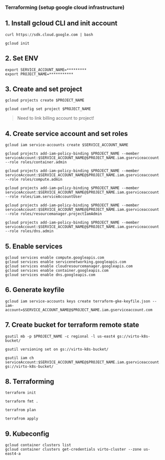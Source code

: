 ### Terraforming (setup google cloud infrastructure)
## 1. Install gcloud CLI and init account

```
curl https://sdk.cloud.google.com | bash

gcloud init
```

## 2. Set ENV

```
export SERVICE_ACCOUNT_NAME=*********
export PROJECT_NAME=***********
```

## 3. Create and set project
```
gcloud projects create $PROJECT_NAME

gcloud config set project $PROJECT_NAME
```

> Need to link billing account to project! 

## 4. Create service account and set roles
``` 
gcloud iam service-accounts create $SERVICE_ACCOUNT_NAME
```

```
gcloud projects add-iam-policy-binding $PROJECT_NAME --member serviceAccount:$SERVICE_ACCOUNT_NAME@$PROJECT_NAME.iam.gserviceaccount.com --role roles/container.admin

gcloud projects add-iam-policy-binding $PROJECT_NAME --member serviceAccount:$SERVICE_ACCOUNT_NAME@$PROJECT_NAME.iam.gserviceaccount.com --role roles/compute.admin

gcloud projects add-iam-policy-binding $PROJECT_NAME --member serviceAccount:$SERVICE_ACCOUNT_NAME@$PROJECT_NAME.iam.gserviceaccount.com --role roles/iam.serviceAccountUser

gcloud projects add-iam-policy-binding $PROJECT_NAME --member serviceAccount:$SERVICE_ACCOUNT_NAME@$PROJECT_NAME.iam.gserviceaccount.com --role roles/resourcemanager.projectIamAdmin

gcloud projects add-iam-policy-binding $PROJECT_NAME --member serviceAccount:$SERVICE_ACCOUNT_NAME@$PROJECT_NAME.iam.gserviceaccount.com --role roles/dns.admin
```

## 5. Enable services

```
gcloud services enable compute.googleapis.com
gcloud services enable servicenetworking.googleapis.com
gcloud services enable cloudresourcemanager.googleapis.com
gcloud services enable container.googleapis.com
gcloud services enable dns.googleapis.com
```
##

## 6. Generate keyfile

```
gcloud iam service-accounts keys create terraform-gke-keyfile.json --iam-account=$SERVICE_ACCOUNT_NAME@$PROJECT_NAME.iam.gserviceaccount.com
```

## 7. Create bucket for terraform remote state 

```
gsutil mb -p $PROJECT_NAME -c regional -l us-east4 gs://virto-k8s-bucket/

gsutil versioning set on gs://virto-k8s-bucket/

gsutil iam ch serviceAccount:$SERVICE_ACCOUNT_NAME@$PROJECT_NAME.iam.gserviceaccount.com:legacyBucketWriter gs://virto-k8s-bucket/

```

## 8. Terraforming

```
terraform init

terraform fmt .

terrafrom plan

terrafrom apply
```

## 9. Kubeconfig

```
gcloud container clusters list
gcloud container clusters get-credentials virto-cluster --zone us-east4-a
```